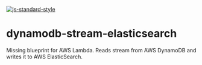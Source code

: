 [![js-standard-style](https://img.shields.io/badge/code%20style-standard-brightgreen.svg)](http://standardjs.com)

# dynamodb-stream-elasticsearch
Missing blueprint for AWS Lambda. Reads stream from AWS DynamoDB and writes it to AWS ElasticSearch.
